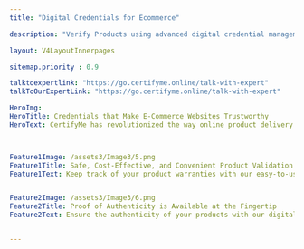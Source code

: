 ```yaml
---
title: "Digital Credentials for Ecommerce"

description: "Verify Products using advanced digital credential management software"

layout: V4LayoutInnerpages

sitemap.priority : 0.9

talktoexpertlink: "https://go.certifyme.online/talk-with-expert"
talkToOurExpertLink: "https://go.certifyme.online/talk-with-expert"

HeroImg: 
HeroTitle: Credentials that Make E-Commerce Websites Trustworthy
HeroText: CertifyMe has revolutionized the way online product delivery businesses operate by offering proof of authenticity.



Feature1Image: /assets3/Image3/5.png
Feature1Title: Safe, Cost-Effective, and Convenient Product Validation Report Issuing
Feature1Text: Keep track of your product warranties with our easy-to-use digital credential management software. Simply create your warranty cards with our secure platform and access & manage them anytime, anywhere. Say goodbye to lost or misplaced paper documents and hello to streamlined digital documentation for your e-commerce business.


Feature2Image: /assets3/Image3/6.png
Feature2Title: Proof of Authenticity is Available at the Fingertip
Feature2Text: Ensure the authenticity of your products with our digital credential management software. Easily upload and store authentic documents, such as model number, date of production, and other relevant information on our secure platform. No more lost paper documents. Whether you are reselling products or selling spare parts, proving product legitimacy has been simplified. Offer a unique ID or link by scanning the QR/BARcodes on the credential and boost customer trust in your e-commerce business. A <a href="https://go.certifyme.online/request-demo">demo</a> might offer elevated product insights.


---
```

